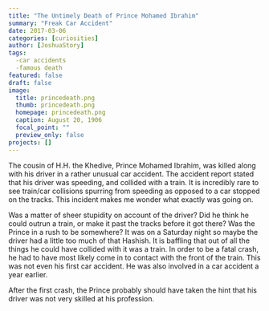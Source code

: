 ```yaml
---
title: "The Untimely Death of Prince Mohamed Ibrahim"
summary: "Freak Car Accident"
date: 2017-03-06
categories: [curiosities]
author: [JoshuaStory]
tags:
  -car accidents
  -famous death
featured: false
draft: false
image:
  title: princedeath.png  
  thumb: princedeath.png
  homepage: princedeath.png
  caption: August 20, 1906
  focal_point: ""
  preview_only: false
projects: []
---
```

The cousin of H.H. the Khedive, Prince Mohamed Ibrahim, was killed along with his driver in a rather unusual car accident. The accident report stated that his driver was speeding, and collided with a train. It is incredibly rare to see train/car collisions spurring from speeding as opposed to a car stopped on the tracks. This incident makes me wonder what exactly was going on.

Was a matter of sheer stupidity on account of the driver? Did he think he could outrun a train, or make it past the tracks before it got there? Was the Prince in a rush to be somewhere? It was on a Saturday night so maybe the driver had a little too much of that Hashish. It is baffling that out of all the things he could have collided with it was a train. In order to be a fatal crash, he had to have most likely come in to contact with the front of the train. This was not even his first car accident. He was also involved in a car accident a year earlier.

After the first crash, the Prince probably should have taken the hint that his driver was not very skilled at his profession.
